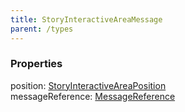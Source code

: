 ```yaml
---
title: StoryInteractiveAreaMessage
parent: /types
---
```


### Properties

<div class="flex flex-col gap-3"><div><div class="flex gap-2"><div class="font-mono p" id="p_position" data-anchor><span class="font-bold">position</span><span class="opacity-50">:</span> <a href="/types/storyinteractiveareaposition"  >StoryInteractiveAreaPosition</a></div></div></div><div><div class="flex gap-2"><div class="font-mono p" id="p_messageReference" data-anchor><span class="font-bold">messageReference</span><span class="opacity-50">:</span> <a href="/types/messagereference"  >MessageReference</a></div></div></div></div>

